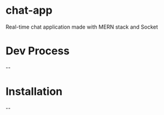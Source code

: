 # chat-app
Real-time chat application made with MERN stack and Socket

# Dev Process
--

# Installation
--
